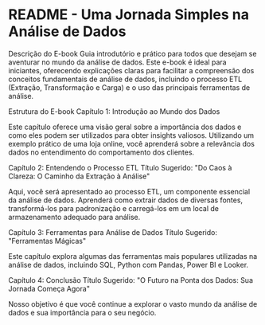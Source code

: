 # README - Uma Jornada Simples na Análise de Dados
Descrição do E-book
Guia introdutório e prático para todos que desejam se aventurar no mundo da análise de dados. Este e-book é ideal para iniciantes, oferecendo explicações claras para facilitar a compreensão dos conceitos fundamentais de análise de dados, incluindo o processo ETL (Extração, Transformação e Carga) e o uso das principais ferramentas de análise.

Estrutura do E-book
Capítulo 1: Introdução ao Mundo dos Dados

Este capítulo oferece uma visão geral sobre a importância dos dados e como eles podem ser utilizados para obter insights valiosos. Utilizando um exemplo prático de uma loja online, você aprenderá sobre a relevância dos dados no entendimento do comportamento dos clientes.

Capítulo 2: Entendendo o Processo ETL
Título Sugerido: "Do Caos à Clareza: O Caminho da Extração à Análise"

Aqui, você será apresentado ao processo ETL, um componente essencial da análise de dados. Aprenderá como extrair dados de diversas fontes, transformá-los para padronização e carregá-los em um local de armazenamento adequado para análise.

Capítulo 3: Ferramentas para Análise de Dados
Título Sugerido: "Ferramentas Mágicas"

Este capítulo explora algumas das ferramentas mais populares utilizadas na análise de dados, incluindo SQL, Python com Pandas, Power BI e Looker. 

Capítulo 4: Conclusão
Título Sugerido: "O Futuro na Ponta dos Dados: Sua Jornada Começa Agora"

Nosso objetivo é que você continue a  explorar o vasto mundo da análise de dados e sua importância para o seu negócio.







